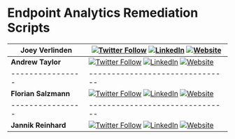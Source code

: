# Endpoint Analytics Remediation Scripts

|**Joey Verlinden**|[![Twitter Follow](https://img.shields.io/badge/Twitter-1DA1F2?style=for-the-badge&logo=twitter&logoColor=white)](https://twitter.com/jvldn1)  [![LinkedIn](https://img.shields.io/badge/LinkedIn-0077B5?style=for-the-badge&logo=linkedin&logoColor=white)](https://www.linkedin.com/in/joeyverlinden/)  [![Website](https://img.shields.io/badge/website-000000?style=for-the-badge&logo=About.me&logoColor=white)](https://www.joeyverlinden.com/)|
|-|-|
|**Andrew Taylor**|[![Twitter Follow](https://img.shields.io/badge/Twitter-1DA1F2?style=for-the-badge&logo=twitter&logoColor=white)](https://twitter.com/AndrewTaylor_2)  [![LinkedIn](https://img.shields.io/badge/LinkedIn-0077B5?style=for-the-badge&logo=linkedin&logoColor=white)](https://www.linkedin.com/in/andrew-taylor-41707916/)  [![Website](https://img.shields.io/badge/website-000000?style=for-the-badge&logo=About.me&logoColor=white)](https://andrewstaylor.com/)|
|----------------|-------------------------------|
|**Florian Salzmann**|[![Twitter Follow](https://img.shields.io/badge/Twitter-1DA1F2?style=for-the-badge&logo=twitter&logoColor=white)](https://twitter.com/FlorianSLZ/)  [![LinkedIn](https://img.shields.io/badge/LinkedIn-0077B5?style=for-the-badge&logo=linkedin&logoColor=white)](https://www.linkedin.com/in/fsalzmann/)  [![Website](https://img.shields.io/badge/website-000000?style=for-the-badge&logo=About.me&logoColor=white)](https://scloud.work/en/about)|
|----------------|-------------------------------|
|**Jannik Reinhard**|[![Twitter Follow](https://img.shields.io/badge/Twitter-1DA1F2?style=for-the-badge&logo=twitter&logoColor=white)](https://twitter.com/jannik_reinhard)  [![LinkedIn](https://img.shields.io/badge/LinkedIn-0077B5?style=for-the-badge&logo=linkedin&logoColor=white)](https://www.linkedin.com/in/jannik-r/)  [![Website](https://img.shields.io/badge/website-000000?style=for-the-badge&logo=About.me&logoColor=white)](https://jannikreinhard.com/)|
